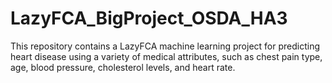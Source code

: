# LazyFCA_BigProject_OSDA_HA3
This repository contains a LazyFCA machine learning project for predicting heart disease using a variety of medical attributes, such as chest pain type, age, blood pressure, cholesterol levels, and heart rate.
